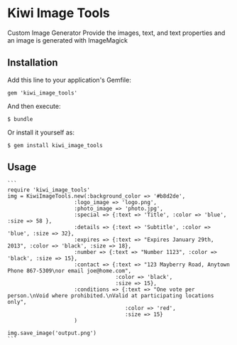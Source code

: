 # Kiwi Image Tools

Custom Image Generator
Provide the images, text, and text properties and an image is generated with ImageMagick

## Installation

Add this line to your application's Gemfile:

    gem 'kiwi_image_tools'

And then execute:

    $ bundle

Or install it yourself as:

    $ gem install kiwi_image_tools

## Usage

    ```
    require 'kiwi_image_tools'
    img = KiwiImageTools.new(:background_color => '#b8d2de', 
                         :logo_image => 'logo.png', 
                         :photo_image => 'photo.jpg', 
                         :special => {:text => 'Title', :color => 'blue', :size => 58 }, 
                         :details => {:text => 'Subtitle', :color => 'blue', :size => 32}, 
                         :expires => {:text => "Expires January 29th, 2013", :color => 'black', :size => 18}, 
                         :number => {:text => "Number 1123", :color => 'black', :size => 15}, 
                         :contact => {:text => "123 Mayberry Road, Anytown  Phone 867-5309\nor email joe@home.com", 
                                      :color => 'black', 
                                      :size => 15}, 
                         :conditions => {:text => "One vote per person.\nVoid where prohibited.\nValid at participating locations only", 
                                         :color => 'red', 
                                         :size => 15}
                         )

    img.save_image('output.png')
    ```

